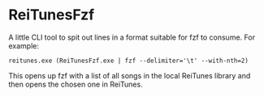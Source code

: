﻿# ReiTunesFzf

A little CLI tool to spit out lines in a format suitable for fzf to consume. For example:

```
reitunes.exe (ReiTunesFzf.exe | fzf --delimiter='\t' --with-nth=2)
```

This opens up fzf with a list of all songs in the local ReiTunes library and then opens the chosen one in ReiTunes.